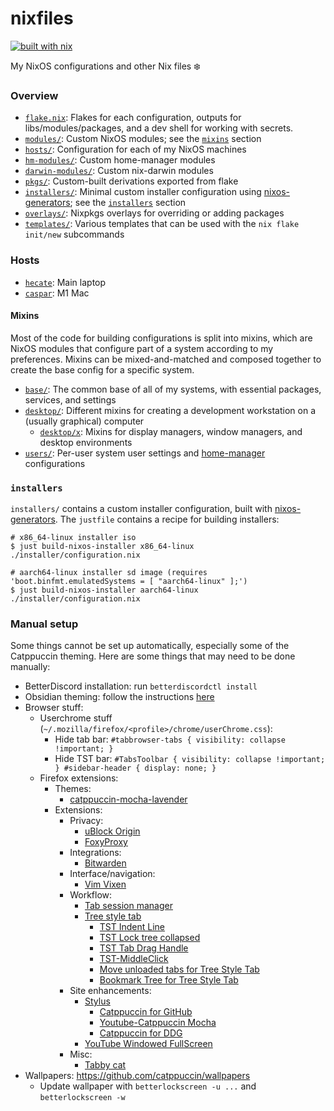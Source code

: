 # nixfiles

[![built with nix](https://builtwithnix.org/badge.svg)](https://builtwithnix.org)

My NixOS configurations and other Nix files :snowflake:

### Overview

- [`flake.nix`](flake.nix): Flakes for each configuration, outputs for libs/modules/packages, and a dev shell for working with secrets.
- [`modules/`](modules/): Custom NixOS modules; see the [`mixins`](#mixins) section
- [`hosts/`](hosts/): Configuration for each of my NixOS machines
- [`hm-modules/`](hm-modules/): Custom home-manager modules
- [`darwin-modules/`](darwin-modules/): Custom nix-darwin modules
- [`pkgs/`](pkgs/): Custom-built derivations exported from flake
- [`installers/`](installers/): Minimal custom installer configuration using [nixos-generators](https://github.com/nix-community/nixos-generators); see the [`installers`](#installers) section
- [`overlays/`](overlays/): Nixpkgs overlays for overriding or adding packages
- [`templates/`](templates/): Various templates that can be used with the `nix flake init/new` subcommands

### Hosts

- [`hecate`](hosts/hecate/): Main laptop
- [`caspar`](hosts/caspar/): M1 Mac

#### Mixins

Most of the code for building configurations is split into mixins, which are
NixOS modules that configure part of a system according to my preferences.
Mixins can be mixed-and-matched and composed together to create the base config
for a specific system.

- [`base/`](modules/base): The common base of all of my systems, with essential packages, services, and settings
- [`desktop/`](modules/desktop): Different mixins for creating a development workstation on a (usually graphical) computer
  - [`desktop/x`](modules/desktop/x): Mixins for display managers, window managers, and desktop environments
- [`users/`](modules/users): Per-user system user settings and [home-manager](https://github.com/nix-community/home-manager/) configurations

### `installers`

`installers/` contains a custom installer configuration, built with [nixos-generators](https://github.com/nix-community/nixos-generators).
The `justfile` contains a recipe for building installers:

```
# x86_64-linux installer iso
$ just build-nixos-installer x86_64-linux ./installer/configuration.nix

# aarch64-linux installer sd image (requires 'boot.binfmt.emulatedSystems = [ "aarch64-linux" ];')
$ just build-nixos-installer aarch64-linux ./installer/configuration.nix
```

### Manual setup

Some things cannot be set up automatically, especially some of the Catppuccin
theming. Here are some things that may need to be done manually:

- BetterDiscord installation: run `betterdiscordctl install`
- Obsidian theming: follow the instructions [here](https://github.com/catppuccin/obsidian#obsidian-theme-store)
- Browser stuff:
  - Userchrome stuff (`~/.mozilla/firefox/<profile>/chrome/userChrome.css`):
    - Hide tab bar: `#tabbrowser-tabs { visibility: collapse !important; }`
    - Hide TST bar: `#TabsToolbar { visibility: collapse !important; } #sidebar-header { display: none; }`
  - Firefox extensions:
    - Themes:
      - [catppuccin-mocha-lavender](https://addons.mozilla.org/en-US/firefox/addon/catppuccin-mocha-lavender/)
    - Extensions:
      - Privacy:
        - [uBlock Origin](https://addons.mozilla.org/en-US/firefox/addon/ublock-origin/)
        - [FoxyProxy](https://addons.mozilla.org/en-US/firefox/addon/foxyproxy-standard/)
      - Integrations:
        - [Bitwarden](https://addons.mozilla.org/en-US/firefox/addon/bitwarden-password-manager/)
      - Interface/navigation:
        - [Vim Vixen](https://addons.mozilla.org/en-US/firefox/addon/vim-vixen/)
      - Workflow:
        - [Tab session manager](https://addons.mozilla.org/en-US/firefox/addon/tab-session-manager/)
        - [Tree style tab](https://addons.mozilla.org/en-US/firefox/addon/tree-style-tab/)
          - [TST Indent Line](https://addons.mozilla.org/en-US/firefox/addon/tst-indent-line/)
          - [TST Lock tree collapsed](https://addons.mozilla.org/en-US/firefox/addon/tst-lock-tree-collapsed/)
          - [TST Tab Drag Handle](https://addons.mozilla.org/en-US/firefox/addon/tst-tab-drag-handle/)
          - [TST-MiddleClick](https://addons.mozilla.org/en-US/firefox/addon/tst-middleclick/)
          - [Move unloaded tabs for Tree Style Tab](https://addons.mozilla.org/en-US/firefox/addon/move-unloaded-tabs-for-tst/)
          - [Bookmark Tree for Tree Style Tab](https://addons.mozilla.org/en-US/firefox/addon/bookmark-tree-for-tst/)
      - Site enhancements:
        - [Stylus](https://addons.mozilla.org/en-US/firefox/addon/styl-us/)
          - [Catppuccin for GitHub](https://github.com/catppuccin/github/raw/main/catppuccin.user.css)
          - [Youtube-Catppuccin Mocha](https://github.com/catppuccin/YouTube/raw/main/src/YouTubeCatppuccinMocha.user.css)
          - [Catppuccin for DDG](https://github.com/catppuccin/duckduckgo)
        - [YouTube Windowed FullScreen](https://addons.mozilla.org/en-US/firefox/addon/youtube-window-fullscreen/)
      - Misc:
        - [Tabby cat](https://addons.mozilla.org/en-US/firefox/addon/tabby-cat-friend/)
- Wallpapers: <https://github.com/catppuccin/wallpapers>
  - Update wallpaper with `betterlockscreen -u ...` and `betterlockscreen -w`

